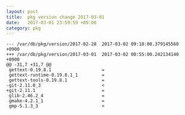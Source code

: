 ```yaml
---
layout: post
title:  pkg version change 2017-03-01
date:   2017-03-01 23:59:59 +09:00
category: pkg
---
```


    --- /var/db/pkg/version/2017-02-28	2017-03-02 09:18:00.379145560 +0900
    +++ /var/db/pkg/version/2017-03-01	2017-03-02 00:55:00.242134140 +0900
    @@ -31,7 +31,7 @@
     gettext-0.19.8.1                   =
     gettext-runtime-0.19.8.1_1         =
     gettext-tools-0.19.8.1             =
    -git-2.11.0_3                       <
    +git-2.11.1                         =
     glib-2.46.2_4                      =
     gmake-4.2.1_1                      =
     gmp-5.1.3_3                        <
